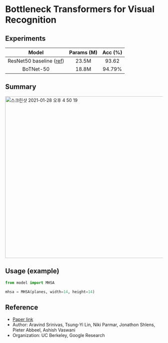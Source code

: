 # Bottleneck Transformers for Visual Recognition

## Experiments

| Model | Params (M) | Acc (%) |
|:-:|:-:|:-:|
| ResNet50 baseline ([ref](https://github.com/kuangliu/pytorch-cifar)) | 23.5M | 93.62 |
| BoTNet-50 | 18.8M | 94.79% |

## Summary
<img width="516" alt="스크린샷 2021-01-28 오후 4 50 19" src="https://user-images.githubusercontent.com/22078438/106106482-f04da900-6188-11eb-8f15-820811c2f908.png">

## Usage (example)
```python
from model import MHSA

mhsa = MHSA(planes, width=14, height=14)
```


## Reference
 - [Paper link](https://arxiv.org/abs/2101.11605)
 - Author: Aravind Srinivas, Tsung-Yi Lin, Niki Parmar, Jonathon Shlens, Pieter Abbeel, Ashish Vaswani
 - Organization: UC Berkeley, Google Research
